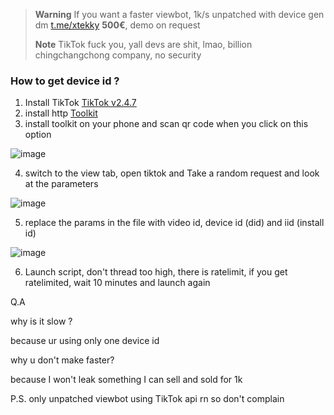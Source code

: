 > **Warning** If you want a faster viewbot, 1k/s unpatched with device gen dm [t.me/xtekky](https://t.me/xtekky) **500€**, demo on request
>
> **Note** TikTok fuck you, yall devs are shit, lmao, billion chingchangchong company, no security


### How to get device id ?
1) Install TikTok
[TikTok v2.4.7](https://apkfun.com/down_Tik-Tok-Tok.13358146.html)
2) install http
[Toolkit](https://httptoolkit.tech/)
3) install toolkit on your phone and scan qr code when you click on this option

![image](https://user-images.githubusercontent.com/98614666/181655676-a1fb2e7b-fd8a-49be-87f7-379410357836.png)

4) switch to the view tab, open tiktok and Take a random request and look at the parameters 


![image](https://user-images.githubusercontent.com/98614666/181656101-53be5a8d-1f17-4f29-861b-d48f01e5d635.png)

5) replace the params in the file with video id, device id (did) and iid (install id)

![image](https://user-images.githubusercontent.com/98614666/181656165-1d7cec9b-1331-431f-afba-7f8f901ec19e.png)

6) Launch script, don't thread too high, there is ratelimit, if you get ratelimited, wait 10 minutes and launch again


Q.A

why is it slow ?

because ur using only one device id

why u don't make faster?

because I won't leak something I can sell and sold for 1k


P.S. only unpatched viewbot using TikTok api rn so don't complain
